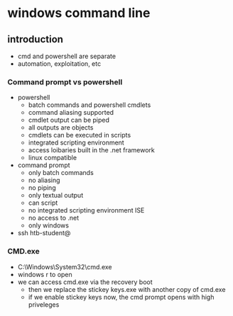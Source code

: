 # windows command line
## introduction
* cmd and powershell are separate
* automation, exploitation, etc

### Command prompt vs powershell
* powershell
  * batch commands and powershell cmdlets
  * command aliasing supported
  * cmdlet output can be piped
  * all outputs are objects
  * cmdlets can be executed in scripts
  * integrated scripting environment
  * access loibaries built in the .net framework
  * linux compatible
* command prompt
  * only batch commands
  * no aliasing
  * no piping
  * only textual output
  * can script
  * no integrated scripting environment ISE
  * no access to .net
  * only windows
* ssh htb-student@<IP-Address> 

### CMD.exe
* C:\Windows\System32\cmd.exe
* windows r to open 
* we can access cmd.exe via the recovery boot
  * then we replace the stickey keys.exe with another copy of cmd.exe
  * if we enable stickey keys now, the cmd prompt opens with high priveleges